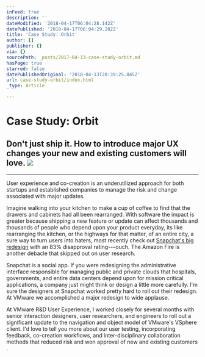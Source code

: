 ```yaml
---
inFeed: true
description: ''
dateModified: '2018-04-17T06:04:28.142Z'
datePublished: '2018-04-17T06:04:29.282Z'
title: 'Case Study: Orbit'
author: []
publisher: {}
via: {}
sourcePath: _posts/2017-04-13-case-study-orbit.md
hasPage: true
starred: false
datePublishedOriginal: '2018-04-13T20:39:25.845Z'
url: case-study-orbit/index.html
_type: Article

---
```

# Case Study: Orbit

## Don't just ship it. How to introduce major UX changes your new and existing customers will love. ![](https://the-grid-user-content.s3-us-west-2.amazonaws.com/f95e390b-d8ca-4432-92ea-ea2fda0ea6f3.gif)

---

User experience and co-creation is an underutilized approach for both startups and established companies to manage the risk and change associated with major updates.

Imagine walking into your kitchen to make a cup of coffee to find that the drawers and cabinets had all been rearranged. With software the impact is greater because shipping a new feature or update can affect thousands and thousands of people who depend upon your product everyday, its like rearranging the kitchen, or the highways for that matter, of an entire city, a sure way to turn users into haters, most recently check out [Snapchat's big redesign][0] with an 83% disapproval rating---ouch. The Amazon Fire is another debacle that skipped out on user research. 

Snapchat is a social app. If you were redesigning the administrative interface responsible for managing public and private clouds that hospitals, governments, and entire data centers depend upon for mission critical applications, a company just might think or design a little more carefully. I'm sure the designers at Snapchat worked pretty hard to roll out their redesign. At VMware we accomplished a major redesign to wide applause. 

At VMware R&D User Experience, I worked closely for several months with senior interaction designers, user researchers, and engineers to roll out a significant update to the navigation and object model of VMware's VSphere client. I'd love to tell you more about our user testing, incorporating feedback, co-creation workflows, and inter-disciplinary collaboration methods that reduced risk and won approval of new and existing customers .

[0]: https://techcrunch.com/2018/01/11/snapchat-redesign-uninstall/